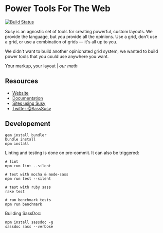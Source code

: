 Power Tools For The Web
=======================

[![Build Status](https://travis-ci.org/ericam/susy.png?branch=susy-next)](https://travis-ci.org/ericam/susy)

Susy is an agnostic set of tools
for creating powerful, custom layouts.
We provide the language,
but you provide all the opinions.
Use a grid, don't use a grid,
or use a combination of grids —
it's all up to you.

We didn't want to build another opinionated grid system,
we wanted to build power tools
that you could use anywhere you want.

Your markup, your layout | *our math*


Resources
---------

- [Website](http://susy.oddbird.net/)
- [Documentation](http://susydocs.oddbird.net/)
- [Sites using Susy](http://susy.oddbird.net/sites-using-susy/)
- [Twitter @SassSusy](http://twitter.com/Sasssusy/)


Developement
------------

```
gem install bundler
bundle install
npm install
```

Linting and testing is done on pre-commit.
It can also be triggered:

```
# lint
npm run lint --silent

# test with mocha & node-sass
npm run test --silent

# test with ruby sass
rake test

# run benchmark tests
npm run benchmark
```

Building SassDoc:

```
npm install sassdoc -g
sassdoc sass --verbose
```
